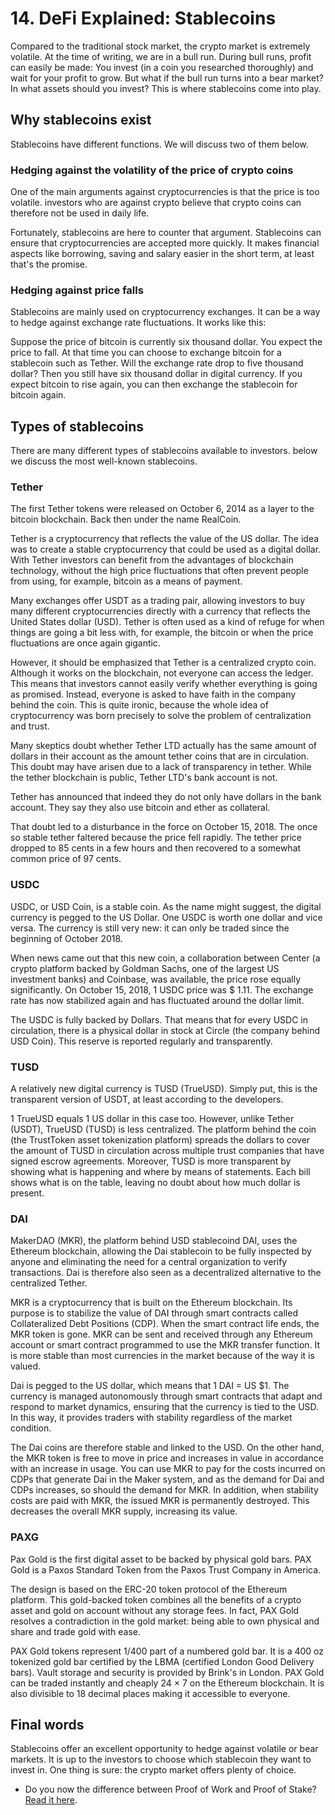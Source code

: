 # 14. DeFi Explained: Stablecoins

Compared to the traditional stock market, the crypto market is extremely volatile. At the time of writing, we are in a bull run. During bull runs, profit can easily be made: You invest (in a coin you researched thoroughly) and wait for your profit to grow. But what if the bull run turns into a bear market? In what assets should you invest? This is where stablecoins come into play.

## Why stablecoins exist

Stablecoins have different functions. We will discuss two of them below.

### Hedging against the volatility of the price of crypto coins

One of the main arguments against cryptocurrencies is that the price is too volatile. investors who are against crypto believe that crypto coins can therefore not be used in daily life.

Fortunately, stablecoins are here to counter that argument. Stablecoins can ensure that cryptocurrencies are accepted more quickly. It makes financial aspects like borrowing, saving and salary easier in the short term, at least that's the promise.

### Hedging against price falls

Stablecoins are mainly used on cryptocurrency exchanges. It can be a way to hedge against exchange rate fluctuations. It works like this:

Suppose the price of bitcoin is currently six thousand dollar. You expect the price to fall. At that time you can choose to exchange bitcoin for a stablecoin such as Tether. Will the exchange rate drop to five thousand dollar? Then you still have six thousand dollar in digital currency. If you expect bitcoin to rise again, you can then exchange the stablecoin for bitcoin again.

## Types of stablecoins

There are many different types of stablecoins available to investors. below we discuss the most well-known stablecoins.

### Tether

The first Tether tokens were released on October 6, 2014 as a layer to the bitcoin blockchain. Back then under the name RealCoin.

Tether is a cryptocurrency that reflects the value of the US dollar. The idea was to create a stable cryptocurrency that could be used as a digital dollar. With Tether investors can benefit from the advantages of blockchain technology, without the high price fluctuations that often prevent people from using, for example, bitcoin as a means of payment.

Many exchanges offer USDT as a trading pair, allowing investors to buy many different cryptocurrencies directly with a currency that reflects the United States dollar (USD). Tether is often used as a kind of refuge for when things are going a bit less with, for example, the bitcoin or when the price fluctuations are once again gigantic.

However, it should be emphasized that Tether is a centralized crypto coin. Although it works on the blockchain, not everyone can access the ledger. This means that investors cannot easily verify whether everything is going as promised. Instead, everyone is asked to have faith in the company behind the coin. This is quite ironic, because the whole idea of cryptocurrency was born precisely to solve the problem of centralization and trust.

Many skeptics doubt whether Tether LTD actually has the same amount of dollars in their account as the amount tether coins that are in circulation. This doubt may have arisen due to a lack of transparency in tether. While the tether blockchain is public, Tether LTD's bank account is not.

Tether has announced that indeed they do not only have dollars in the bank account. They say they also use bitcoin and ether as collateral.

That doubt led to a disturbance in the force on October 15, 2018. The once so stable tether faltered because the price fell rapidly. The tether price dropped to 85 cents in a few hours and then recovered to a somewhat common price of 97 cents.

### USDC

USDC, or USD Coin, is a stable coin. As the name might suggest, the digital currency is pegged to the US Dollar. One USDC is worth one dollar and vice versa. The currency is still very new: it can only be traded since the beginning of October 2018.

When news came out that this new coin, a collaboration between Center (a crypto platform backed by Goldman Sachs, one of the largest US investment banks) and Coinbase, was available, the price rose equally significantly. On October 15, 2018, 1 USDC price was $ 1.11. The exchange rate has now stabilized again and has fluctuated around the dollar limit.

The USDC is fully backed by Dollars. That means that for every USDC in circulation, there is a physical dollar in stock at Circle (the company behind USD Coin). This reserve is reported regularly and transparently.

### TUSD

A relatively new digital currency is TUSD (TrueUSD). Simply put, this is the transparent version of USDT, at least according to the developers.

1 TrueUSD equals 1 US dollar in this case too. However, unlike Tether (USDT), TrueUSD (TUSD) is less centralized. The platform behind the coin (the TrustToken asset tokenization platform) spreads the dollars to cover the amount of TUSD in circulation across multiple trust companies that have signed escrow agreements. Moreover, TUSD is more transparent by showing what is happening and where by means of statements. Each bill shows what is on the table, leaving no doubt about how much dollar is present.

### DAI

MakerDAO (MKR), the platform behind USD stablecoind DAI, uses the Ethereum blockchain, allowing the Dai stablecoin to be fully inspected by anyone and eliminating the need for a central organization to verify transactions. Dai is therefore also seen as a decentralized alternative to the centralized Tether.

MKR is a cryptocurrency that is built on the Ethereum blockchain. Its purpose is to stabilize the value of DAI through smart contracts called Collateralized Debt Positions (CDP). When the smart contract life ends, the MKR token is gone. MKR can be sent and received through any Ethereum account or smart contract programmed to use the MKR transfer function. It is more stable than most currencies in the market because of the way it is valued.

Dai is pegged to the US dollar, which means that 1 DAI = US $1. The currency is managed autonomously through smart contracts that adapt and respond to market dynamics, ensuring that the currency is tied to the USD. In this way, it provides traders with stability regardless of the market condition.

The Dai coins are therefore stable and linked to the USD. On the other hand, the MKR token is free to move in price and increases in value in accordance with an increase in usage. You can use MKR to pay for the costs incurred on CDPs that generate Dai in the Maker system, and as the demand for Dai and CDPs increases, so should the demand for MKR. In addition, when stability costs are paid with MKR, the issued MKR is permanently destroyed. This decreases the overall MKR supply, increasing its value.

### PAXG

Pax Gold is the first digital asset to be backed by physical gold bars. PAX Gold is a Paxos Standard Token from the Paxos Trust Company in America.

The design is based on the ERC-20 token protocol of the Ethereum platform. This gold-backed token combines all the benefits of a crypto asset and gold on account without any storage fees. In fact, PAX Gold resolves a contradiction in the gold market: being able to own physical and share and trade gold with ease.

PAX Gold tokens represent 1/400 part of a numbered gold bar. It is a 400 oz tokenized gold bar certified by the LBMA (certified London Good Delivery bars). Vault storage and security is provided by Brink's in London. PAX Gold can be traded instantly and cheaply 24 × 7 on the Ethereum blockchain. It is also divisible to 18 decimal places making it accessible to everyone.

## Final words

Stablecoins offer an excellent opportunity to hedge against volatile or bear markets. It is up to the investors to choose which stablecoin they want to invest in. One thing is sure: the crypto market offers plenty of choice.

- Do you now the difference between Proof of Work and Proof of Stake? [Read it here](https://www.reddit.com/r/CryptoCurrency/comments/mw05p6/defi_explained_blockchain_consensus/).
